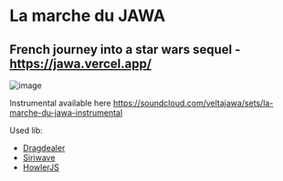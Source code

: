 # La marche du JAWA

## French journey into a star wars sequel - https://jawa.vercel.app/

![image](https://user-images.githubusercontent.com/11615615/109347488-402f9680-7841-11eb-875d-1026627b83b9.png)

Instrumental available here https://soundcloud.com/veltajawa/sets/la-marche-du-jawa-instrumental

Used lib:
- [Dragdealer](http://github.com/skidding/dragdealer)
- [Siriwave](https://kopiro.github.io/siriwave/)
- [HowlerJS](https://howlerjs.com/)
